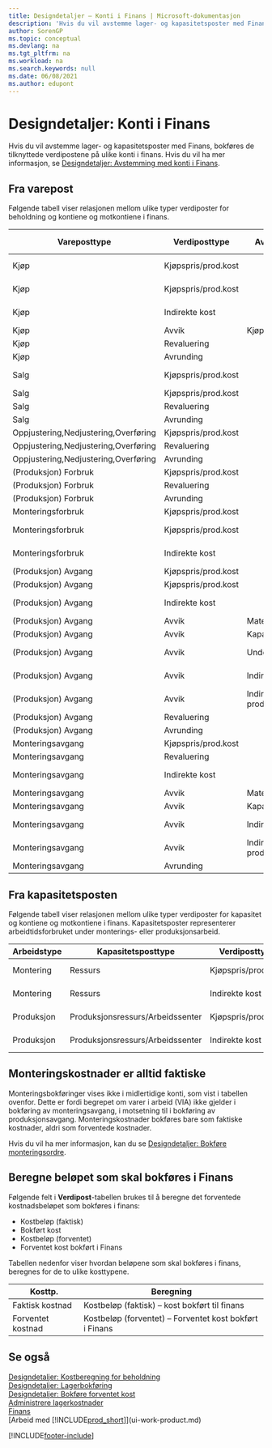 ```yaml
---
title: Designdetaljer – Konti i Finans | Microsoft-dokumentasjon
description: 'Hvis du vil avstemme lager- og kapasitetsposter med Finans, bokføres de tilknyttede verdipostene på ulike konti i finans.'
author: SorenGP
ms.topic: conceptual
ms.devlang: na
ms.tgt_pltfrm: na
ms.workload: na
ms.search.keywords: null
ms.date: 06/08/2021
ms.author: edupont
---
```

# <a name="design-details-accounts-in-the-general-ledger"></a><a name="design-details-accounts-in-the-general-ledger"></a><a name="design-details-accounts-in-the-general-ledger"></a>Designdetaljer: Konti i Finans
Hvis du vil avstemme lager- og kapasitetsposter med Finans, bokføres de tilknyttede verdipostene på ulike konti i finans. Hvis du vil ha mer informasjon, se [Designdetaljer: Avstemming med konti i Finans](design-details-reconciliation-with-the-general-ledger.md).  

## <a name="from-the-inventory-ledger"></a><a name="from-the-inventory-ledger"></a><a name="from-the-inventory-ledger"></a>Fra varepost
Følgende tabell viser relasjonen mellom ulike typer verdiposter for beholdning og kontiene og motkontiene i finans.  

|**Vareposttype**|**Verdiposttype**|**Avvikstype**|**Forventet kostnad**|**Konto**|**Motkonto**|  
|--------------------------------|--------------------------|-----------------------|-----------------------|-----------------|---------------------------|  
|Kjøp|Kjøpspris/prod.kost||Ja|Lager (midlertidig)|Forv. lagerjust.kto. (midl.)|  
|Kjøp|Kjøpspris/prod.kost||Nei|Lager|Utlignet kjøpspris/prod.kost|  
|Kjøp|Indirekte kost||Nei|Lager|Utlignet indirekte kostnad|  
|Kjøp|Avvik|Kjøp|Nei|Lager|Kjøpsavvik|  
|Kjøp|Revaluering||Nei|Lager|Lagerjustering|  
|Kjøp|Avrunding||Nei|Lager|Lagerjustering|  
|Salg|Kjøpspris/prod.kost||Ja|Lager (midlertidig)|Vareforbruk (midlertidig)|  
|Salg|Kjøpspris/prod.kost||Nei|Lager|VAREFORBR|  
|Salg|Revaluering||Nei|Lager|Lagerjustering|  
|Salg|Avrunding||Nei|Lager|Lagerjustering|  
|Oppjustering,Nedjustering,Overføring|Kjøpspris/prod.kost||Nei|Lager|Lagerjustering|  
|Oppjustering,Nedjustering,Overføring|Revaluering||Nei|Lager|Lagerjustering|  
|Oppjustering,Nedjustering,Overføring|Avrunding||Nei|Lager|Lagerjustering|  
|(Produksjon) Forbruk|Kjøpspris/prod.kost||Nei|Lager|VIA|  
|(Produksjon) Forbruk|Revaluering||Nei|Lager|Lagerjustering|  
|(Produksjon) Forbruk|Avrunding||Nei|Lager|Lagerjustering|  
|Monteringsforbruk|Kjøpspris/prod.kost||Nei|Lager|Lagerjustering|  
|Monteringsforbruk|Kjøpspris/prod.kost||Nei|Utlignet kjøpspris/prod.kost|Lagerjustering|  
|Monteringsforbruk|Indirekte kost||Nei|Utlignet indirekte kostnad|Lagerjustering|  
|(Produksjon) Avgang|Kjøpspris/prod.kost||Ja|Lager (midlertidig)|VIA|  
|(Produksjon) Avgang|Kjøpspris/prod.kost||Nei|Lager|VIA|  
|(Produksjon) Avgang|Indirekte kost||Nei|Lager|Utlignet indirekte kostnad|  
|(Produksjon) Avgang|Avvik|Materiale|Nei|Lager|Materialavvik|  
|(Produksjon) Avgang|Avvik|Kapasitet|Nei|Lager|Kapasitetsavvik|  
|(Produksjon) Avgang|Avvik|Underleveranse|Nei|Lager|Avvik i underleveranse|  
|(Produksjon) Avgang|Avvik|Indir. kap.kostn.|Nei|Lager|Avvik i indir. kap.kostn.|  
|(Produksjon) Avgang|Avvik|Indir. prod.kostnader|Nei|Lager|Avvik i indir. prod.kostn.|  
|(Produksjon) Avgang|Revaluering||Nei|Lager|Lagerjustering|  
|(Produksjon) Avgang|Avrunding||Nei|Lager|Lagerjustering|  
|Monteringsavgang|Kjøpspris/prod.kost||Nei|Lager|Lagerjustering|  
|Monteringsavgang|Revaluering||Nei|Lager|Lagerjustering|  
|Monteringsavgang|Indirekte kost||Nei|Lager|Utlignet indirekte kostnad|  
|Monteringsavgang|Avvik|Materiale|Nei|Lager|Materialavvik|  
|Monteringsavgang|Avvik|Kapasitet|Nei|Lager|Kapasitetsavvik|  
|Monteringsavgang|Avvik|Indir. kap.kostn.|Nei|Lager|Avvik i indir. kap.kostn.|  
|Monteringsavgang|Avvik|Indir. prod.kostnader|Nei|Lager|Avvik i indir. prod.kostn.|  
|Monteringsavgang|Avrunding||Nei|Lager|Lagerjustering|  

## <a name="from-the-capacity-ledger"></a><a name="from-the-capacity-ledger"></a><a name="from-the-capacity-ledger"></a>Fra kapasitetsposten
 Følgende tabell viser relasjonen mellom ulike typer verdiposter for kapasitet og kontiene og motkontiene i finans. Kapasitetsposter representerer arbeidtidsforbruket under monterings- eller produksjonsarbeid.  

|**Arbeidstype**|**Kapasitetsposttype**|**Verdiposttype**|**Konto**|**Motkonto**|  
|-------------------|------------------------------------|--------------------------|-----------------|---------------------------|  
|Montering|Ressurs|Kjøpspris/prod.kost|Utlignet kjøpspris/prod.kost|Lagerjustering|  
|Montering|Ressurs|Indirekte kost|Utlignet indirekte kostnad|Lagerjustering|  
|Produksjon|Produksjonsressurs/Arbeidssenter|Kjøpspris/prod.kost|VIA-konto|Utlignet kjøpspris/prod.kost|  
|Produksjon|Produksjonsressurs/Arbeidssenter|Indirekte kost|VIA-konto|Utlignet indirekte kostnad|  

## <a name="assembly-costs-are-always-actual"></a><a name="assembly-costs-are-always-actual"></a><a name="assembly-costs-are-always-actual"></a>Monteringskostnader er alltid faktiske
 Monteringsbokføringer vises ikke i midlertidige konti, som vist i tabellen ovenfor. Dette er fordi begrepet om varer i arbeid (VIA) ikke gjelder i bokføring av monteringsavgang, i motsetning til i bokføring av produksjonsavgang. Monteringskostnader bokføres bare som faktiske kostnader, aldri som forventede kostnader.  

 Hvis du vil ha mer informasjon, kan du se [Designdetaljer: Bokføre monteringsordre](design-details-assembly-order-posting.md).  

## <a name="calculating-the-amount-to-post-to-the-general-ledger"></a><a name="calculating-the-amount-to-post-to-the-general-ledger"></a><a name="calculating-the-amount-to-post-to-the-general-ledger"></a>Beregne beløpet som skal bokføres i Finans
 Følgende felt i **Verdipost**-tabellen brukes til å beregne det forventede kostnadsbeløpet som bokføres i finans:  

-   Kostbeløp (faktisk)  
-   Bokført kost  
-   Kostbeløp (forventet)  
-   Forventet kost bokført i Finans  

Tabellen nedenfor viser hvordan beløpene som skal bokføres i finans, beregnes for de to ulike kosttypene.  

|Kosttp.|Beregning|  
|---------------|-----------------|  
|Faktisk kostnad|Kostbeløp (faktisk) – kost bokført til finans|  
|Forventet kostnad|Kostbeløp (forventet) – Forventet kost bokført i Finans|  

## <a name="see-also"></a><a name="see-also"></a><a name="see-also"></a>Se også
 [Designdetaljer: Kostberegning for beholdning](design-details-inventory-costing.md)   
 [Designdetaljer: Lagerbokføring](design-details-inventory-posting.md)   
 [Designdetaljer: Bokføre forventet kost](design-details-expected-cost-posting.md)  
 [Administrere lagerkostnader](finance-manage-inventory-costs.md)  
 [Finans](finance.md)  
 [Arbeid med [!INCLUDE[prod_short](includes/prod_short.md)]](ui-work-product.md)  


[!INCLUDE[footer-include](includes/footer-banner.md)]
